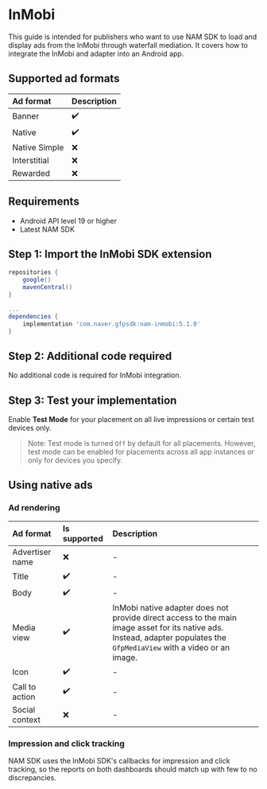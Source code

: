 # InMobi 

This guide is intended for publishers who want to use NAM SDK to load and display ads from the InMobi through waterfall mediation.
It covers how to integrate the InMobi and adapter into an Android app.

## Supported ad formats

| Ad format     | Description |
|:--------------|:------------|
| Banner        | ✔️          |
| Native        | ✔️          |
| Native Simple | ❌          |
| Interstitial  | ❌️          |
| Rewarded      | ❌️          |

## Requirements

- Android API level 19 or higher
- Latest NAM SDK

## Step 1: Import the InMobi SDK extension

```gradle
repositories {
    google()
    mavenCentral()
}

...
dependencies {
    implementation 'com.naver.gfpsdk:nam-inmobi:5.1.0'  
}
```

## Step 2: Additional code required

No additional code is required for InMobi integration.

## Step 3: Test your implementation

Enable **Test Mode** for your placement on all live impressions or certain test devices only.

>Note: Test mode is turned `Off` by default for all placements. However, test mode can be enabled for placements across all app instances or only for devices you specify.

## Using native ads

### Ad rendering

| Ad format         | Is supported | Description                                                                                                                                                             |
|:------------------|:-------------|:------------------------------------------------------------------------------------------------------------------------------------------------------------------------|
| Advertiser name   | ❌️           | -                                                                                                                                                                       |
| Title             | ✔️           | -                                                                                                                                                                       |
| Body              | ✔️           | -                                                                                                                                                                       |
| Media view        | ✔️           | InMobi native adapter does not provide direct access to the main image asset for its native ads. Instead, adapter populates the `GfpMediaView` with a video or an image. |
| Icon              | ✔️           | -                                                                                                                                                                       |
| Call to action    | ✔️           | -                                                                                                                                                                       |
| Social context    | ❌️           | -                                                                                                                                                                       |

### Impression and click tracking 

NAM SDK uses the InMobi SDK's callbacks for impression and click tracking, so the reports on both dashboards should match up with few to no discrepancies.